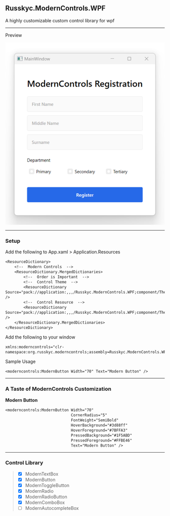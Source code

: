 ## Russkyc.ModernControls.WPF
A highly customizable custom control library for wpf

---

Preview

<span align="center">
    
![image](https://raw.githubusercontent.com/russkyc/modern-controls-wpf/master/Russkyc.ModernControls.WPF/Images/Sample.png)
    
</span>

---
### Setup

Add the following to App.xaml > Application.Resources

```xaml
<ResourceDictionary>
    <!--  Modern Controls  -->
    <ResourceDictionary.MergedDictionaries>
        <!--  Order is Important  -->
        <!--  Control Theme  -->
        <ResourceDictionary Source="pack://application:,,,/Russkyc.ModernControls.WPF;component/Themes/ColorThemes/Default.xaml" />
        <!--  Control Resource  -->
        <ResourceDictionary Source="pack://application:,,,/Russkyc.ModernControls.WPF;component/Themes/Generic.xaml" />
    </ResourceDictionary.MergedDictionaries>
</ResourceDictionary>
```

Add the following to your window
```xaml
xmlns:moderncontrols="clr-namespace:org.russkyc.moderncontrols;assembly=Russkyc.ModernControls.WPF"
```

Sample Usage
```xaml
<moderncontrols:ModernButton Width="70" Text="Modern Button" />
```

---

### A Taste of ModernControls Customization

**Modern Button**
```xaml
<moderncontrols:ModernButton Width="70"
                             CornerRadius="5"
                             FontWeight="SemiBold"
                             HoverBackground="#3d88ff"
                             HoverForeground="#7BFFA3" 
                             PressedBackground="#1F5ABD"
                             PressedForeground="#FFBE46"
                             Text="Modern Button" />
```
---

### Control Library
> - [x] ModernTextBox
> - [x] ModernButton
> - [x] ModernToggleButton
> - [x] ModernRadio
> - [x] ModernRadioButton
> - [x] ModernComboBox
> - [ ] ModernAutocompleteBox

